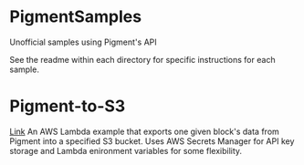 # PigmentSamples
Unofficial samples using Pigment's API

See the readme within each directory for specific instructions for each sample.

# Pigment-to-S3 
[Link](https://github.com/Guini/PigmentSamples/tree/main/pigment-to-s3#readme)
An AWS Lambda example that exports one given block's data from Pigment into a specified S3 bucket. Uses AWS Secrets Manager for API key storage and Lambda enironment variables for some flexibility.
